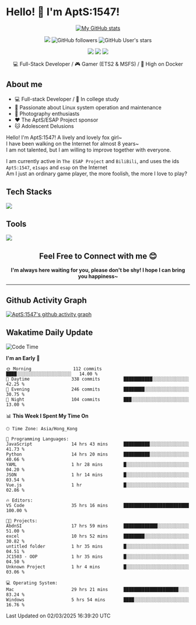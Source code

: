 # Hello! 👋 I'm AptS:1547! 

<div align="center">

 [![My GitHub stats](https://github-readme-stats.vercel.app/api?username=AptS-1547&show_icons=true&theme=transparent)](https://github.com/AptS-1547)

 ![](https://komarev.com/ghpvc/?username=AptS-1547&color=blue&style=flat-square)
 ![GitHub followers](https://img.shields.io/github/followers/AptS-1547?style=flat-square)
 ![GitHub User's stars](https://img.shields.io/github/stars/AptS-1547?style=flat-square)
 
 [![](https://img.shields.io/badge/website-4493f8?style=for-the-badge&logo=About.me&logoColor=white)](https://esaps.net/)
 [![](https://img.shields.io/badge/RSS-4493f8?style=for-the-badge&logo=rss&logoColor=white)](https://esaps.net/feed/)
 [![](https://img.shields.io/badge/Email-4493f8?style=for-the-badge&logo=gmail&logoColor=white)](mailto:apts-1547@esaps.net)

 💻 Full-Stack Developer / 🎮 Gamer (ETS2 & MSFS) / 🐋 High on Docker

</div>

## About me

- 💻 Full-stack Developer / 🏫 In college study
- 📶 Passionate about Linux system operation and maintenance
- 📸 Photography enthusiasts
- ❤ The AptS/ESAP Project sponsor
- 🐱 Adolescent Delusions

Hello! I'm AptS:1547! A lively and lovely fox girl~  
I have been walking on the Internet for almost 8 years~  
I am not talented, but I am willing to improve together with everyone.  

I am currently active in `The ESAP Project` and `BiliBili`, and uses the ids `AptS:1547`, `e1saps` and `esap` on the Internet  
Am I just an ordinary game player, the more foolish, the more I love to play?  

## Tech Stacks
<a href="https://skillicons.dev">
  <img src="https://skillicons.dev/icons?i=py,arduino,php,html,css,javascript,typescript,bash,java,kotlin,vue,go,nodejs,cpp,rust,tailwind" />
</a>
   
## Tools

<a href="https://skillicons.dev">
  <img src="https://skillicons.dev/icons?i=ae,pr,ps,au,blender,visualstudio,vscode,androidstudio,idea,anaconda,gradle,maven,npm,vite,yarn,cloudflare,docker,git,github,githubactions,jenkins,nginx,workers,wordpress,sentry,grafana,prometheus,postgres,mysql,mongodb,redis" />
</a>

## <div align="center"> Feel Free to Connect with me 😊 </div>

**<div align="center">I'm always here waiting for you, please don't be shy! I hope I can bring you happiness~</div>**

----------------------

## Github Activity Graph

[![AptS:1547's github activity graph](https://github-readme-activity-graph.vercel.app/graph?username=AptS-1547&theme=react-dark)](https://github.com/AptS-1547)

## Wakatime Daily Update

<!--START_SECTION:waka-->
![Code Time](http://img.shields.io/badge/Code%20Time-280%20hrs%2015%20mins-blue)

**I'm an Early 🐤** 

```text
🌞 Morning                112 commits         ████░░░░░░░░░░░░░░░░░░░░░   14.00 % 
🌆 Daytime                338 commits         ███████████░░░░░░░░░░░░░░   42.25 % 
🌃 Evening                246 commits         ████████░░░░░░░░░░░░░░░░░   30.75 % 
🌙 Night                  104 commits         ███░░░░░░░░░░░░░░░░░░░░░░   13.00 % 
```


📊 **This Week I Spent My Time On** 

```text
🕑︎ Time Zone: Asia/Hong_Kong

💬 Programming Languages: 
JavaScript               14 hrs 43 mins      ██████████░░░░░░░░░░░░░░░   41.73 % 
Python                   14 hrs 20 mins      ██████████░░░░░░░░░░░░░░░   40.66 % 
YAML                     1 hr 28 mins        █░░░░░░░░░░░░░░░░░░░░░░░░   04.20 % 
JSON                     1 hr 14 mins        █░░░░░░░░░░░░░░░░░░░░░░░░   03.54 % 
Vue.js                   1 hr                █░░░░░░░░░░░░░░░░░░░░░░░░   02.86 % 

🔥 Editors: 
VS Code                  35 hrs 16 mins      █████████████████████████   100.00 % 

🐱‍💻 Projects: 
AbdnSI                   17 hrs 59 mins      █████████████░░░░░░░░░░░░   51.00 % 
excel                    10 hrs 52 mins      ████████░░░░░░░░░░░░░░░░░   30.82 % 
untitled folder          1 hr 35 mins        █░░░░░░░░░░░░░░░░░░░░░░░░   04.51 % 
JC1503 - OOP             1 hr 35 mins        █░░░░░░░░░░░░░░░░░░░░░░░░   04.50 % 
Unknown Project          1 hr 4 mins         █░░░░░░░░░░░░░░░░░░░░░░░░   03.06 % 

💻 Operating System: 
Mac                      29 hrs 21 mins      █████████████████████░░░░   83.24 % 
Windows                  5 hrs 54 mins       ████░░░░░░░░░░░░░░░░░░░░░   16.76 % 
```


 Last Updated on 02/03/2025 16:39:20 UTC
<!--END_SECTION:waka-->
